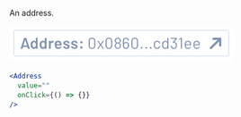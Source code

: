 An address.

<div class="examples">
  <div class="example">
    <a href="public/images/components/Address/1.png">
      <img src="public/images/components/Address/1.png" alt="Address 1" />
    </a>
  </div>
</div>

```jsx
<Address
  value=""
  onClick={() => {}}
/>
```

